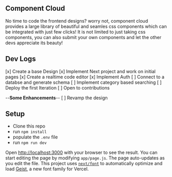 ## Component Cloud
No time to code the frontend designs? worry not, component cloud provides a large library of beautiful and seamles css components which can be integrated with just few clicks! It is not limited to just taking css components, you can also submit your own components and let the other devs appreciate its beauty!

## Dev Logs
[x] Create a base Design
[x] Implement Next project and work on initial pages
[x] Create a realtime code editor
[x] Implement Auth
[ ] Connect to a databse and generate schema
[ ] Implement category based searching
[ ] Deploy the first Iteration
[ ] Open to contributions

--**Some Enhancements**--
[ ] Revamp the design



## Setup

- Clone this repo
- run `npm install`
- populate the `.env` file 
- run `npm run dev`

Open [http://localhost:3000](http://localhost:3000) with your browser to see the result.
You can start editing the page by modifying `app/page.js`. The page auto-updates as you edit the file.
This project uses [`next/font`](https://nextjs.org/docs/app/building-your-application/optimizing/fonts) to automatically optimize and load [Geist](https://vercel.com/font), a new font family for Vercel.
